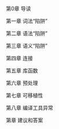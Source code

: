 第0章 导读

第一章 词法“陷阱”

第二章 语法“陷阱”

第三章 语义“陷阱”

第四章 连接

第五章 库函数

第六章 预处理

第七章 可移植性

第八章 编译工具异常

第章 建议和答案